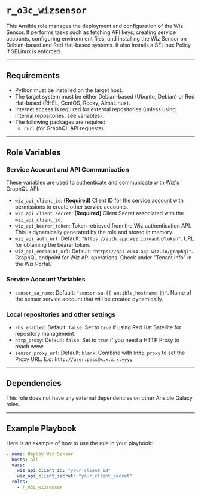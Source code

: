 # `r_o3c_wizsensor`

This Ansible role manages the deployment and configuration of the Wiz Sensor. It performs tasks such as fetching API keys, creating service accounts, configuring environment files, and installing the Wiz Sensor on Debian-based and Red Hat-based systems. It also installs a SELinux Policy if SELinux is enforced.

---

## Requirements

- Python must be installed on the target host.
- The target system must be either Debian-based (Ubuntu, Debian) or Red Hat-based (RHEL, CentOS, Rocky, AlmaLinux).
- Internet access is required for external repositories (unless using internal repositories, see variables).
- The following packages are required:
  - `curl` (for GraphQL API requests).

---

## Role Variables

### Service Account and API Communication
These variables are used to authenticate and communicate with Wiz's GraphQL API:

- `wiz_api_client_id`: **(Required)** Client ID for the service account with permissions to create other service accounts.
- `wiz_api_client_secret`: **(Required)** Client Secret associated with the `wiz_api_client_id`.
- `wiz_api_bearer_token`: Token retrieved from the Wiz authentication API. This is dynamically generated by the role and stored in memory.
- `wiz_api_auth_url`: Default: `"https://auth.app.wiz.io/oauth/token"`. URL for obtaining the bearer token.
- `wiz_api_endpoint_url`: Default: `"https://api.eu14.app.wiz.io/graphql"`. GraphQL endpoint for Wiz API operations. Check under "Tenant info" in the Wiz Portal.

### Service Account Variables
- `sensor_sa_name`: Default: `"sensor-sa-{{ ansible_hostname }}"`. Name of the sensor service account that will be created dynamically.

### Local repositories and other settings
- `rhs_enabled`: Default: `false`. Set to `true` if using Red Hat Satellite for repository management.
- `http_proxy`: Default: `false`. Set to `true` if you need a HTTP Proxy to reach www
- `sensor_proxy_url`: Default: `blank`. Combine with `http_proxy` to set the Proxy URL. E.g: `http://user:pass@x.x.x.x:yyyy`
---

## Dependencies

This role does not have any external dependencies on other Ansible Galaxy roles.

---

## Example Playbook

Here is an example of how to use the role in your playbook:

```yaml
- name: Deploy Wiz Sensor
  hosts: all
  vars:
    wiz_api_client_id: "your_client_id"
    wiz_api_client_secret: "your_client_secret"
  roles:
    - r_o3c_wizsensor

